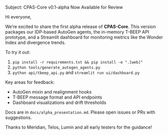 Subject: CPAS-Core v0.1-alpha Now Available for Review

Hi everyone,

We’re excited to share the first alpha release of **CPAS-Core**. This version packages our IDP-based AutoGen agents, the in-memory T-BEEP API prototype, and a Streamlit dashboard for monitoring metrics like the Wonder Index and divergence trends.

To try it out:
1. `pip install -r requirements.txt && pip install -e ".[web]"`
2. `python tools/generate_autogen_agents.py`
3. `python api/tbeep_api.py` and `streamlit run ui/dashboard.py`

Key areas for feedback:
- AutoGen mixin and realignment hooks
- T-BEEP message format and API endpoints
- Dashboard visualizations and drift thresholds

Docs are in `docs/alpha_presentation.md`. Please open issues or PRs with suggestions.

Thanks to Meridian, Telos, Lumin and all early testers for the guidance!
